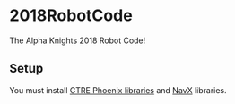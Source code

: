 # 2018RobotCode
The Alpha Knights 2018 Robot Code!

## Setup
You must install [CTRE Phoenix libraries](http://www.ctr-electronics.com/control-system/hro.html#product_tabs_technical_resources) and [NavX](https://www.pdocs.kauailabs.com/navx-mxp/software/roborio-libraries/java/) libraries.
